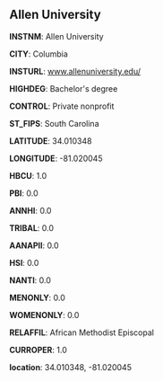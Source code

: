 
Allen University
---
**INSTNM**: Allen University

**CITY**: Columbia

**INSTURL**: www.allenuniversity.edu/

**HIGHDEG**: Bachelor's degree

**CONTROL**: Private nonprofit

**ST_FIPS**: South Carolina

**LATITUDE**: 34.010348

**LONGITUDE**: -81.020045

**HBCU**: 1.0

**PBI**: 0.0

**ANNHI**: 0.0

**TRIBAL**: 0.0

**AANAPII**: 0.0

**HSI**: 0.0

**NANTI**: 0.0

**MENONLY**: 0.0

**WOMENONLY**: 0.0

**RELAFFIL**: African Methodist Episcopal

**CURROPER**: 1.0

**location**: 34.010348, -81.020045